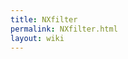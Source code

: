 ```yaml
---
title: NXfilter
permalink: NXfilter.html
layout: wiki
---
```


<nxformat file="NXfilter.xml"></nxformat>
